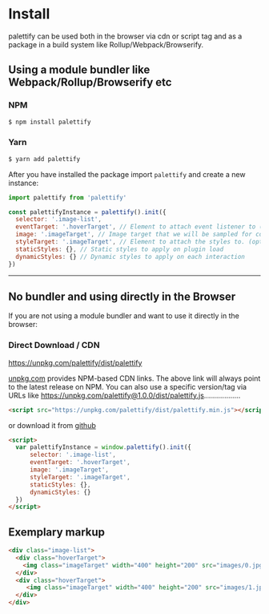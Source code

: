 # Install
palettify can be used both in the browser via cdn or script tag and as a package in a build system like Rollup/Webpack/Browserify.

## Using a module bundler like Webpack/Rollup/Browserify etc

### NPM
```bash
$ npm install palettify
```
### Yarn
```bash
$ yarn add palettify
```

After you have installed the package import `palettify` and create a new instance:

```js
import palettify from 'palettify'

const palettifyInstance = palettify().init({
  selector: '.image-list',
  eventTarget: '.hoverTarget', // Element to attach event listener to (mouseenter bt default).
  image: '.imageTarget', // Image target that we will be sampled for colors.
  styleTarget: '.imageTarget', // Element to attach the styles to. (optional) Defaults to image.
  staticStyles: {}, // Static styles to apply on plugin load
  dynamicStyles: {} // Dynamic styles to apply on each interaction
})
```
___
## No bundler and using directly in the Browser

If you are not using a module bundler and want to use it directly in the browser:

### Direct Download / CDN

https://unpkg.com/palettify/dist/palettify

[unpkg.com](https://unpkg.com) provides NPM-based CDN links. The above link will always point to the latest release on NPM. You can also use a specific version/tag via URLs like https://unpkg.com/palettify@1.0.0/dist/palettify.js..................

```html
<script src="https://unpkg.com/palettify/dist/palettify.min.js"></script>
```

or download it from [github](https://github.com/dobromir-hristov/palettify.git)

```html
<script>
  var palettifyInstance = window.palettify().init({
      selector: '.image-list',
      eventTarget: '.hoverTarget', 
      image: '.imageTarget', 
      styleTarget: '.imageTarget',
      staticStyles: {}, 
      dynamicStyles: {} 
  })
</script>

```
## Exemplary markup
```html
<div class="image-list">
  <div class="hoverTarget">
    <img class="imageTarget" width="400" height="200" src="images/0.jpg">
  </div>
  <div class="hoverTarget">
     <img class="imageTarget" width="400" height="200" src="images/1.jpg">
  </div>
</div>
```
